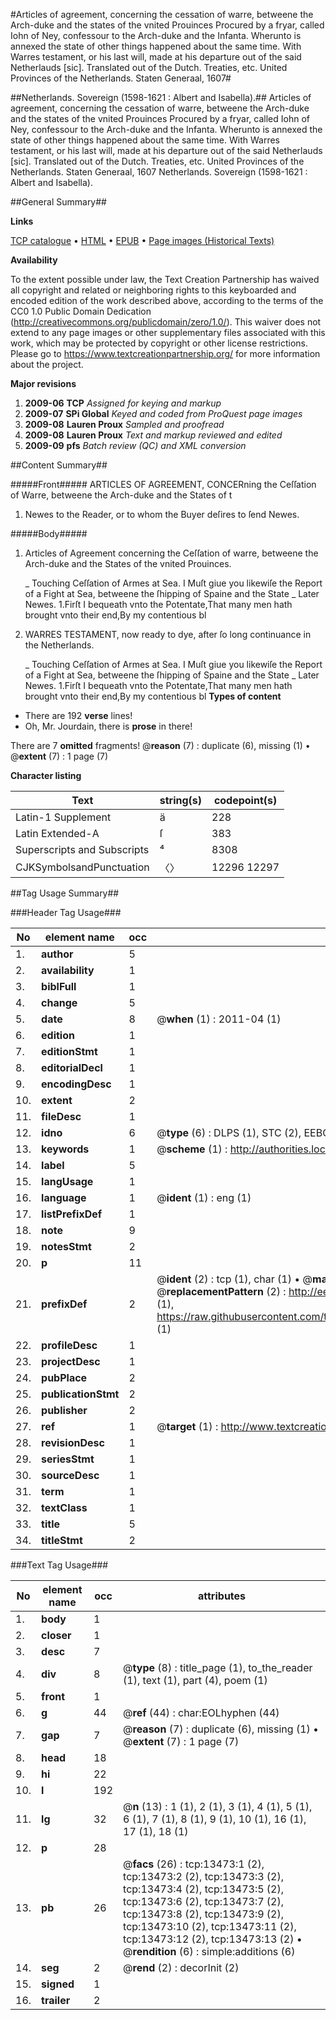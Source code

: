 #Articles of agreement, concerning the cessation of warre, betweene the Arch-duke and the states of the vnited Prouinces Procured by a fryar, called Iohn of Ney, confessour to the Arch-duke and the Infanta. Wherunto is annexed the state of other things happened about the same time. With Warres testament, or his last will, made at his departure out of the said Netherlauds [sic]. Translated out of the Dutch. Treaties, etc. United Provinces of the Netherlands. Staten Generaal, 1607#

##Netherlands. Sovereign (1598-1621 : Albert and Isabella).##
Articles of agreement, concerning the cessation of warre, betweene the Arch-duke and the states of the vnited Prouinces Procured by a fryar, called Iohn of Ney, confessour to the Arch-duke and the Infanta. Wherunto is annexed the state of other things happened about the same time. With Warres testament, or his last will, made at his departure out of the said Netherlauds [sic]. Translated out of the Dutch.
Treaties, etc. United Provinces of the Netherlands. Staten Generaal, 1607
Netherlands. Sovereign (1598-1621 : Albert and Isabella).

##General Summary##

**Links**

[TCP catalogue](http://www.ota.ox.ac.uk/tcp/)  • 
[HTML](http://tei.it.ox.ac.uk/tcp/Texts-HTML/free/A08/A08094.html)  • 
[EPUB](http://tei.it.ox.ac.uk/tcp/Texts-EPUB/free/A08/A08094.epub) • 
[Page images (Historical Texts)](https://historicaltexts.jisc.ac.uk/eebo-99848383e)

**Availability**

To the extent possible under law, the Text Creation Partnership has waived all copyright and related or neighboring rights to this keyboarded and encoded edition of the work described above, according to the terms of the CC0 1.0 Public Domain Dedication (http://creativecommons.org/publicdomain/zero/1.0/). This waiver does not extend to any page images or other supplementary files associated with this work, which may be protected by copyright or other license restrictions. Please go to https://www.textcreationpartnership.org/ for more information about the project.

**Major revisions**

1. __2009-06__ __TCP__ *Assigned for keying and markup*
1. __2009-07__ __SPi Global__ *Keyed and coded from ProQuest page images*
1. __2009-08__ __Lauren Proux__ *Sampled and proofread*
1. __2009-08__ __Lauren Proux__ *Text and markup reviewed and edited*
1. __2009-09__ __pfs__ *Batch review (QC) and XML conversion*

##Content Summary##

#####Front#####
ARTICLES OF AGREEMENT, CONCERning the Ceſſation of Warre, betweene the Arch-duke and the States of t
1. Newes to the Reader, or to whom the Buyer deſires to ſend Newes.

#####Body#####

1. Articles of Agreement concerning the Ceſſation of warre, betweene the Arch-duke and the States of the vnited Prouinces.

    _ Touching Ceſſation of Armes at Sea.
I Muſt giue you likewiſe the Report of a Fight at Sea, betweene the ſhipping of Spaine and the State
    _ Later Newes.
1.Firſt I bequeath vnto the Potentate,That many men hath brought vnto their end,By my contentious bl
1. WARRES TESTAMENT, now ready to dye, after ſo long continuance in the Netherlands.

    _ Touching Ceſſation of Armes at Sea.
I Muſt giue you likewiſe the Report of a Fight at Sea, betweene the ſhipping of Spaine and the State
    _ Later Newes.
1.Firſt I bequeath vnto the Potentate,That many men hath brought vnto their end,By my contentious bl
**Types of content**

  * There are 192 **verse** lines!
  * Oh, Mr. Jourdain, there is **prose** in there!

There are 7 **omitted** fragments! 
 @__reason__ (7) : duplicate (6), missing (1)  •  @__extent__ (7) : 1 page (7)

**Character listing**


|Text|string(s)|codepoint(s)|
|---|---|---|
|Latin-1 Supplement|ä|228|
|Latin Extended-A|ſ|383|
|Superscripts             and Subscripts|⁴|8308|
|CJKSymbolsandPunctuation|〈〉|12296 12297|

##Tag Usage Summary##

###Header Tag Usage###

|No|element name|occ|attributes|
|---|---|---|---|
|1.|__author__|5||
|2.|__availability__|1||
|3.|__biblFull__|1||
|4.|__change__|5||
|5.|__date__|8| @__when__ (1) : 2011-04 (1)|
|6.|__edition__|1||
|7.|__editionStmt__|1||
|8.|__editorialDecl__|1||
|9.|__encodingDesc__|1||
|10.|__extent__|2||
|11.|__fileDesc__|1||
|12.|__idno__|6| @__type__ (6) : DLPS (1), STC (2), EEBO-CITATION (1), PROQUEST (1), VID (1)|
|13.|__keywords__|1| @__scheme__ (1) : http://authorities.loc.gov/ (1)|
|14.|__label__|5||
|15.|__langUsage__|1||
|16.|__language__|1| @__ident__ (1) : eng (1)|
|17.|__listPrefixDef__|1||
|18.|__note__|9||
|19.|__notesStmt__|2||
|20.|__p__|11||
|21.|__prefixDef__|2| @__ident__ (2) : tcp (1), char (1)  •  @__matchPattern__ (2) : ([0-9\-]+):([0-9IVX]+) (1), (.+) (1)  •  @__replacementPattern__ (2) : http://eebo.chadwyck.com/downloadtiff?vid=$1&page=$2 (1), https://raw.githubusercontent.com/textcreationpartnership/Texts/master/tcpchars.xml#$1 (1)|
|22.|__profileDesc__|1||
|23.|__projectDesc__|1||
|24.|__pubPlace__|2||
|25.|__publicationStmt__|2||
|26.|__publisher__|2||
|27.|__ref__|1| @__target__ (1) : http://www.textcreationpartnership.org/docs/. (1)|
|28.|__revisionDesc__|1||
|29.|__seriesStmt__|1||
|30.|__sourceDesc__|1||
|31.|__term__|1||
|32.|__textClass__|1||
|33.|__title__|5||
|34.|__titleStmt__|2||


###Text Tag Usage###

|No|element name|occ|attributes|
|---|---|---|---|
|1.|__body__|1||
|2.|__closer__|1||
|3.|__desc__|7||
|4.|__div__|8| @__type__ (8) : title_page (1), to_the_reader (1), text (1), part (4), poem (1)|
|5.|__front__|1||
|6.|__g__|44| @__ref__ (44) : char:EOLhyphen (44)|
|7.|__gap__|7| @__reason__ (7) : duplicate (6), missing (1)  •  @__extent__ (7) : 1 page (7)|
|8.|__head__|18||
|9.|__hi__|22||
|10.|__l__|192||
|11.|__lg__|32| @__n__ (13) : 1 (1), 2 (1), 3 (1), 4 (1), 5 (1), 6 (1), 7 (1), 8 (1), 9 (1), 10 (1), 16 (1), 17 (1), 18 (1)|
|12.|__p__|28||
|13.|__pb__|26| @__facs__ (26) : tcp:13473:1 (2), tcp:13473:2 (2), tcp:13473:3 (2), tcp:13473:4 (2), tcp:13473:5 (2), tcp:13473:6 (2), tcp:13473:7 (2), tcp:13473:8 (2), tcp:13473:9 (2), tcp:13473:10 (2), tcp:13473:11 (2), tcp:13473:12 (2), tcp:13473:13 (2)  •  @__rendition__ (6) : simple:additions (6)|
|14.|__seg__|2| @__rend__ (2) : decorInit (2)|
|15.|__signed__|1||
|16.|__trailer__|2||
